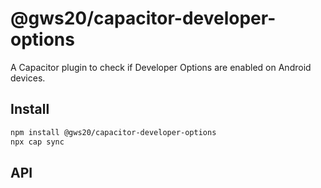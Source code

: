 # @gws20/capacitor-developer-options

A Capacitor plugin to check if Developer Options are enabled on Android devices.

## Install

```bash
npm install @gws20/capacitor-developer-options
npx cap sync
```

## API

<docgen-index></docgen-index>

<docgen-api>
<!-- run docgen to generate docs from the source -->
<!-- More info: https://github.com/ionic-team/capacitor-docgen -->
</docgen-api>

